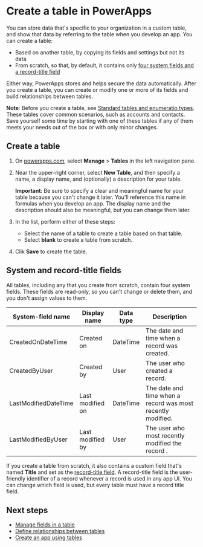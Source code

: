 <properties
	pageTitle="Create a table | Microsoft PowerApps"
	description="Create a table based on another table or from scratch."
	services="powerapps"
	documentationCenter="na"
	authors="guangyang"
	manager="erikre"
	editor=""
	tags=""/>

<tags
   ms.service="powerapps"
   ms.devlang="na"
   ms.topic="article"
   ms.tgt_pltfrm="na"
   ms.workload="na"
   ms.date="04/07/2016"
   ms.author="guayan"/>

# Create a table in PowerApps
You can store data that's specific to your organization in a custom table, and show that data by referring to the table when you develop an app. You can create a table:

- Based on another table, by copying its fields and settings but not its data
- From scratch, so that, by default, it contains only [four system fields and a record-title field](data-platform-create-table.md#system-and-record-title-fields)

Either way, PowerApps stores and helps secure the data automatically. After you create a table, you can create or modify one or more of its fields and build relationships between tables.

**Note**: Before you create a table, see [Standard tables and enumeratio types](data-platform-standard-tables.md). These tables cover common scenarios, such as accounts and contacts. Save yourself some time by starting with one of these tables if any of them meets your needs out of the box or with only minor changes.

## Create a table
1. On [powerapps.com](http://powerapps.com), select **Manage** > **Tables** in the left navigation pane.
1. Near the upper-right corner, select **New Table**, and then specify a name, a display name, and (optionally) a description for your table.

	**Important**: Be sure to specify a clear and meaningful name for your table because you can't change it later. You'll reference this name in formulas when you develop an app. The display name and the description should also be meaningful, but you can change them later.

1. In the list, perform either of these steps:
	- Select the name of a table to create a table based on that table.
	- Select **blank** to create a table from scratch.
1. Clik **Save** to create the table.

## System and record-title fields ##
All tables, including any that you create from scratch, contain four system fields. These fields are read-only, so you can't change or delete them, and you don't assign values to them.

| System-field name | Display name | Data type | Description |
|------------|--------------|-----------|-------------|
| CreatedOnDateTime | Created on | DateTime | The date and time when a record was created. |
| CreatedByUser | Created by | User | The user who created a record. |
| LastModifiedDateTime | Last modified on | DateTime | The date and time when a record was  most recently modified. |
| LastModifiedByUser | Last modified by | User | The user who most recently modified the record . |

If you create a table from scratch, it also contains a custom field that's named **Title** and set as the [record-title field](). A record-title field is the user-friendly identifier of a record whenever a record is used in any app UI. You can change which field is used, but every table must have a record title field.

## Next steps
- [Manage fields in a table](data-platform-manage-fields.md)
- [Define relationships between tables](data-platform=table-lookup.md)
- [Create an app using tables](data-platform-create-app.md)
